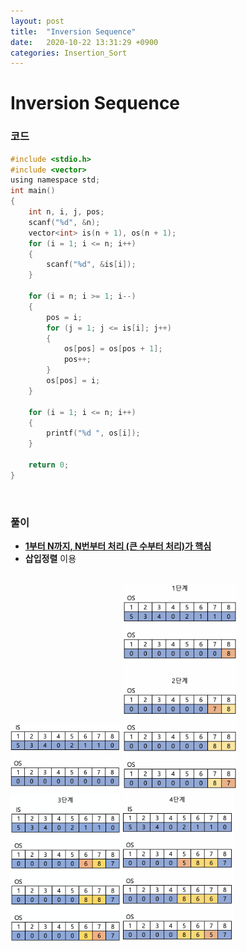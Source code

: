 ```yaml
---
layout: post
title:  "Inversion Sequence"
date:   2020-10-22 13:31:29 +0900
categories: Insertion_Sort
---
```

# Inversion Sequence

### 코드

```c
#include <stdio.h>
#include <vector>
using namespace std;
int main()
{
    int n, i, j, pos;
    scanf("%d", &n);
    vector<int> is(n + 1), os(n + 1);
    for (i = 1; i <= n; i++)
    {
        scanf("%d", &is[i]);
    }

    for (i = n; i >= 1; i--)
    {
        pos = i;
        for (j = 1; j <= is[i]; j++)
        {
            os[pos] = os[pos + 1];
            pos++;
        }
        os[pos] = i;
    }

    for (i = 1; i <= n; i++)
    {
        printf("%d ", os[i]);
    }

    return 0;
}
```

<br/> 

### 풀이

- **<u>1부터 N까지, N번부터 처리 (큰 수부터 처리)가 핵심</u>**
- **삽입정렬** 이용

<br/>

<img src="/public/img/38_1.png" alt="image-20201022213259107" width=35% />

<img src="/public/img/38_2.png" alt="image-20201022213357658" width ="36%" />

<img src="/public/img/38_3.png" alt="image-20201022213435135" width ="35%"/>

<img src="/public/img/38_4.png" alt="image-20201022213456272" width ="35%" />